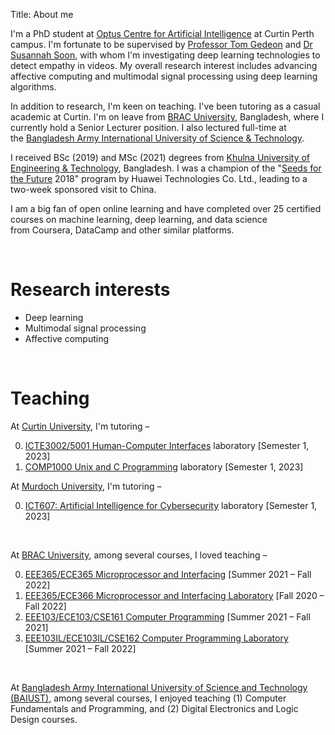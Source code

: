 Title: About me

I'm a PhD student at <a href="https://research.curtin.edu.au/work-with-us/optus-centre-for-artificial-intelligence/">Optus Centre for Artificial Intelligence</a> at Curtin Perth campus. I'm fortunate to be supervised by <a href="https://staffportal.curtin.edu.au/staff/profile/view/tom-gedeon-5e48a1fd/">Professor Tom Gedeon</a> and <a href="https://staffportal.curtin.edu.au/staff/profile/view/susannah-soon-4aabe072/">Dr Susannah Soon</a>, with whom I'm investigating deep learning technologies to detect empathy in videos. My overall research interest includes advancing affective computing and multimodal signal processing using deep learning algorithms.

In addition to research, I'm keen on teaching. I've been tutoring as a casual academic at Curtin. I'm on leave from <a href="https://www.bracu.ac.bd/">BRAC University</a>, Bangladesh, where I currently hold a Senior Lecturer position. I also lectured full-time at the <a href="https://www.baiust.edu.bd/">Bangladesh Army International University of Science & Technology</a>.

I received BSc (2019) and MSc (2021) degrees from <a href="https://kuet.ac.bd/">Khulna University of Engineering & Technology</a>, Bangladesh. I was a champion of the "<a href="https://www.huawei.com/minisite/seeds-for-the-future/index.html">Seeds for the Future</a> 2018" program by Huawei Technologies Co. Ltd., leading to a two-week sponsored visit to China.

I am a big fan of open online learning and have completed over 25 certified courses on machine learning, deep learning, and data science from Coursera, DataCamp and other similar platforms.

&nbsp;

# Research interests
- Deep learning
- Multimodal signal processing
- Affective computing

&nbsp;

# Teaching
At [Curtin University](https://www.curtin.edu.au/), I'm tutoring &ndash;

0. [ICTE3002/5001 Human-Computer Interfaces](https://www.curtin.edu.au/study/offering/unit-ug-human-computer-interface--icte3002/) laboratory [Semester 1, 2023]
0. [COMP1000 Unix and C Programming](https://www.curtin.edu.au/study/offering/unit-ug-unix-and-c-programming--comp1000/) laboratory [Semester 1, 2023]

At [Murdoch University](https://www.murdoch.edu.au/), I'm tutoring &ndash;

0. [ICT607: Artificial Intelligence for Cybersecurity](https://github.com/rakib-ul/AI-cybersec) laboratory [Semester 1, 2023]

&nbsp;

At [BRAC University](https://www.bracu.ac.bd/), among several courses, I loved teaching &ndash;

0. [EEE365/ECE365 Microprocessor and Interfacing](https://bux.bracu.ac.bd/courses/course-v1:buX+EEE365+2022_Spring/about) [Summer 2021 &ndash; Fall 2022]
0. [EEE365/ECE366 Microprocessor and Interfacing Laboratory](https://bux.bracu.ac.bd/courses/course-v1:buX+EEE366+2022_Spring/about) [Fall 2020 &ndash; Fall 2022]
0. [EEE103/ECE103/CSE161 Computer Programming](https://bux.bracu.ac.bd/courses/course-v1:buX+CSE161+2022_Spring/about) [Summer 2021 &ndash; Fall 2021]
0. [EEE103IL/ECE103IL/CSE162 Computer Programming Laboratory](https://bux.bracu.ac.bd/courses/course-v1:buX+EEE103L+2022_Spring/about) [Summer 2021 &ndash; Fall 2022]

&nbsp;

At [Bangladesh Army International University of Science and Technology (BAIUST)](https://www.baiust.edu.bd/), among several courses, I enjoyed teaching (1) Computer Fundamentals and Programming, and (2) Digital Electronics and Logic Design courses.
